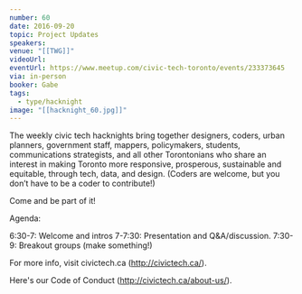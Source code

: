 ```yaml
---
number: 60
date: 2016-09-20
topic: Project Updates
speakers:
venue: "[[TWG]]"
videoUrl:
eventUrl: https://www.meetup.com/civic-tech-toronto/events/233373645
via: in-person
booker: Gabe
tags:
  - type/hacknight
image: "[[hacknight_60.jpg]]"
---
```


The weekly civic tech hacknights bring together designers, coders, urban planners, government staff, mappers, policymakers, students, communications strategists, and all other Torontonians who share an interest in making Toronto more responsive, prosperous, sustainable and equitable, through tech, data, and design. (Coders are welcome, but you don’t have to be a coder to contribute!)

Come and be part of it!

Agenda:

6:30-7: Welcome and intros
7-7:30: Presentation and Q&A/discussion.
7:30-9: Breakout groups (make something!)

For more info, visit civictech.ca (http://civictech.ca/).

Here's our Code of Conduct (http://civictech.ca/about-us/).